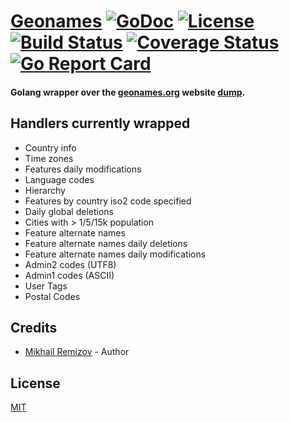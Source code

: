 # [Geonames](http://github.com/remizovm/geonames) [![GoDoc](http://img.shields.io/badge/go-documentation-blue.svg?style=flat-square)](http://godoc.org/github.com/remizovm/geonames) [![License](http://img.shields.io/badge/license-mit-blue.svg?style=flat-square)](https://raw.githubusercontent.com/remizovm/geonames/master/LICENSE) [![Build Status](http://img.shields.io/travis/remizovm/geonames.svg?style=flat-square)](https://travis-ci.org/remizovm/geonames) [![Coverage Status](https://coveralls.io/repos/github/remizovm/geonames/badge.svg?branch=master)](https://coveralls.io/github/remizovm/geonames?branch=master) [![Go Report Card](https://goreportcard.com/badge/github.com/remizovm/geonames)](https://goreportcard.com/report/github.com/remizovm/geonames)

#### Golang wrapper over the [geonames.org](http://www.geonames.org) website [dump](http://download.geonames.org/export/dump/).

## Handlers currently wrapped

- Country info
- Time zones
- Features daily modifications
- Language codes
- Hierarchy
- Features by country iso2 code specified
- Daily global deletions
- Cities with > 1/5/15k population
- Feature alternate names
- Feature alternate names daily deletions
- Feature alternate names daily modifications
- Admin2 codes (UTF8)
- Admin1 codes (ASCII)
- User Tags
- Postal Codes

## Credits
- [Mikhail Remizov](https://github.com/remizovm) - Author

## License
[MIT](https://github.com/remizovm/geonames/blob/master/LICENSE)
